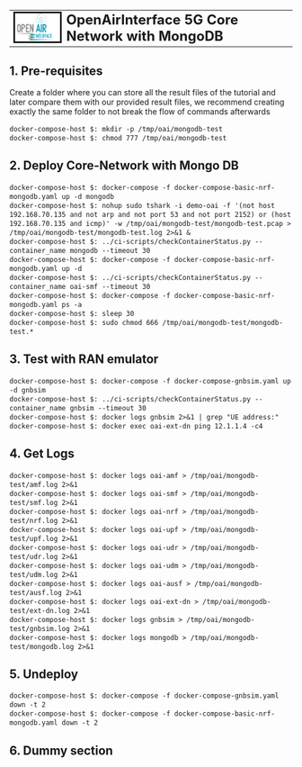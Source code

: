 <table>
  <tr style="border-collapse: collapse; border: none;">
    <td style="border-collapse: collapse; border: none;">
      <a href="http://www.openairinterface.org/">
         <img src="./images/oai_final_logo.png" alt="" border=3 height=50 width=150>
         </img>
      </a>
    </td>
    <td style="border-collapse: collapse; border: none; vertical-align: center;">
      <b><font size = "5">OpenAirInterface 5G Core Network with MongoDB</font></b>
    </td>
  </tr>
</table>

## 1. Pre-requisites

Create a folder where you can store all the result files of the tutorial and later compare them with our provided result files, we recommend creating exactly the same folder to not break the flow of commands afterwards

<!---
For CI purposes please ignore this line
``` shell
docker-compose-host $: rm -rf /tmp/oai/mongodb-test
```
-->

``` shell
docker-compose-host $: mkdir -p /tmp/oai/mongodb-test
docker-compose-host $: chmod 777 /tmp/oai/mongodb-test
```

## 2. Deploy Core-Network with Mongo DB

``` shell
docker-compose-host $: docker-compose -f docker-compose-basic-nrf-mongodb.yaml up -d mongodb
docker-compose-host $: nohup sudo tshark -i demo-oai -f '(not host 192.168.70.135 and not arp and not port 53 and not port 2152) or (host 192.168.70.135 and icmp)' -w /tmp/oai/mongodb-test/mongodb-test.pcap > /tmp/oai/mongodb-test/mongodb-test.log 2>&1 &
docker-compose-host $: ../ci-scripts/checkContainerStatus.py --container_name mongodb --timeout 30
docker-compose-host $: docker-compose -f docker-compose-basic-nrf-mongodb.yaml up -d
docker-compose-host $: ../ci-scripts/checkContainerStatus.py --container_name oai-smf --timeout 30
docker-compose-host $: docker-compose -f docker-compose-basic-nrf-mongodb.yaml ps -a
docker-compose-host $: sleep 30
docker-compose-host $: sudo chmod 666 /tmp/oai/mongodb-test/mongodb-test.*
```

## 3. Test with RAN emulator

``` shell
docker-compose-host $: docker-compose -f docker-compose-gnbsim.yaml up -d gnbsim
docker-compose-host $: ../ci-scripts/checkContainerStatus.py --container_name gnbsim --timeout 30
docker-compose-host $: docker logs gnbsim 2>&1 | grep "UE address:"
docker-compose-host $: docker exec oai-ext-dn ping 12.1.1.4 -c4
```
## 4. Get Logs

<!---
For CI purposes please ignore this line
``` shell
docker-compose-host $: docker-compose -f docker-compose-gnbsim.yaml stop -t 2
docker-compose-host $: docker-compose -f docker-compose-basic-nrf-mongodb.yaml stop -t 2
```
-->

``` shell
docker-compose-host $: docker logs oai-amf > /tmp/oai/mongodb-test/amf.log 2>&1
docker-compose-host $: docker logs oai-smf > /tmp/oai/mongodb-test/smf.log 2>&1
docker-compose-host $: docker logs oai-nrf > /tmp/oai/mongodb-test/nrf.log 2>&1
docker-compose-host $: docker logs oai-upf > /tmp/oai/mongodb-test/upf.log 2>&1
docker-compose-host $: docker logs oai-udr > /tmp/oai/mongodb-test/udr.log 2>&1
docker-compose-host $: docker logs oai-udm > /tmp/oai/mongodb-test/udm.log 2>&1
docker-compose-host $: docker logs oai-ausf > /tmp/oai/mongodb-test/ausf.log 2>&1
docker-compose-host $: docker logs oai-ext-dn > /tmp/oai/mongodb-test/ext-dn.log 2>&1
docker-compose-host $: docker logs gnbsim > /tmp/oai/mongodb-test/gnbsim.log 2>&1
docker-compose-host $: docker logs mongodb > /tmp/oai/mongodb-test/mongodb.log 2>&1
```

## 5. Undeploy

``` shell
docker-compose-host $: docker-compose -f docker-compose-gnbsim.yaml down -t 2
docker-compose-host $: docker-compose -f docker-compose-basic-nrf-mongodb.yaml down -t 2
```

## 6. Dummy section

